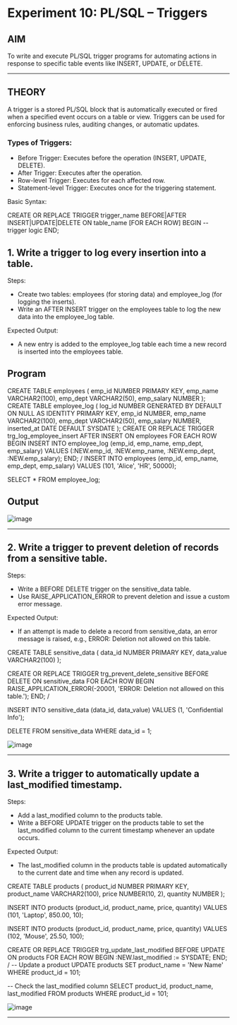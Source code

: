 # Experiment 10: PL/SQL – Triggers

## AIM
To write and execute PL/SQL trigger programs for automating actions in response to specific table events like INSERT, UPDATE, or DELETE.

---

## THEORY

A trigger is a stored PL/SQL block that is automatically executed or fired when a specified event occurs on a table or view. Triggers can be used for enforcing business rules, auditing changes, or automatic updates.

### Types of Triggers:
- Before Trigger: Executes before the operation (INSERT, UPDATE, DELETE).
- After Trigger: Executes after the operation.
- Row-level Trigger: Executes for each affected row.
- Statement-level Trigger: Executes once for the triggering statement.

Basic Syntax:

CREATE OR REPLACE TRIGGER trigger_name
BEFORE|AFTER INSERT|UPDATE|DELETE ON table_name
[FOR EACH ROW]
BEGIN
   -- trigger logic
END;


## 1. Write a trigger to log every insertion into a table.
Steps:
- Create two tables: employees (for storing data) and employee_log (for logging the inserts).
- Write an AFTER INSERT trigger on the employees table to log the new data into the employee_log table.

Expected Output:
- A new entry is added to the employee_log table each time a new record is inserted into the employees table.

## Program

CREATE TABLE employees (
    emp_id     NUMBER PRIMARY KEY,
    emp_name   VARCHAR2(100),
    emp_dept   VARCHAR2(50),
    emp_salary NUMBER
);
CREATE TABLE employee_log (
    log_id       NUMBER GENERATED BY DEFAULT ON NULL AS IDENTITY PRIMARY KEY,
    emp_id       NUMBER,
    emp_name     VARCHAR2(100),
    emp_dept     VARCHAR2(50),
    emp_salary   NUMBER,
    inserted_at  DATE DEFAULT SYSDATE
);
CREATE OR REPLACE TRIGGER trg_log_employee_insert
AFTER INSERT ON employees
FOR EACH ROW
BEGIN
    INSERT INTO employee_log (emp_id, emp_name, emp_dept, emp_salary)
    VALUES (:NEW.emp_id, :NEW.emp_name, :NEW.emp_dept, :NEW.emp_salary);
END;
/
INSERT INTO employees (emp_id, emp_name, emp_dept, emp_salary)
VALUES (101, 'Alice', 'HR', 50000);

SELECT * FROM employee_log;


## Output
![image](https://github.com/user-attachments/assets/9eb5657c-b738-42f7-b89d-d8d3ec82c7d9)

---

## 2. Write a trigger to prevent deletion of records from a sensitive table.
Steps:
- Write a BEFORE DELETE trigger on the sensitive_data table.
- Use RAISE_APPLICATION_ERROR to prevent deletion and issue a custom error message.

Expected Output:
- If an attempt is made to delete a record from sensitive_data, an error message is raised, e.g., ERROR: Deletion not allowed on this table.

CREATE TABLE sensitive_data (
    data_id    NUMBER PRIMARY KEY,
    data_value VARCHAR2(100)
);

CREATE OR REPLACE TRIGGER trg_prevent_delete_sensitive
BEFORE DELETE ON sensitive_data
FOR EACH ROW
BEGIN
    RAISE_APPLICATION_ERROR(-20001, 'ERROR: Deletion not allowed on this table.');
END;
/

INSERT INTO sensitive_data (data_id, data_value) VALUES (1, 'Confidential Info');


DELETE FROM sensitive_data WHERE data_id = 1;

![image](https://github.com/user-attachments/assets/786fb976-dd58-4d75-bca7-7456571bc73e)

---
## 3. Write a trigger to automatically update a last_modified timestamp.
Steps:
- Add a last_modified column to the products table.
- Write a BEFORE UPDATE trigger on the products table to set the last_modified column to the current timestamp whenever an update occurs.

Expected Output:
- The last_modified column in the products table is updated automatically to the current date and time when any record is updated.


CREATE TABLE products (
    product_id     NUMBER PRIMARY KEY,
    product_name   VARCHAR2(100),
    price          NUMBER(10, 2),
    quantity       NUMBER
);

INSERT INTO products (product_id, product_name, price, quantity)
VALUES (101, 'Laptop', 850.00, 10);

INSERT INTO products (product_id, product_name, price, quantity)
VALUES (102, 'Mouse', 25.50, 100);


CREATE OR REPLACE TRIGGER trg_update_last_modified
BEFORE UPDATE ON products
FOR EACH ROW
BEGIN
    :NEW.last_modified := SYSDATE;
END;
/
-- Update a product
UPDATE products
SET product_name = 'New Name'
WHERE product_id = 101;

-- Check the last_modified column
SELECT product_id, product_name, last_modified
FROM products
WHERE product_id = 101;

![image](https://github.com/user-attachments/assets/8a8aaf8f-6043-40ba-b578-33b339e376ad)

---
